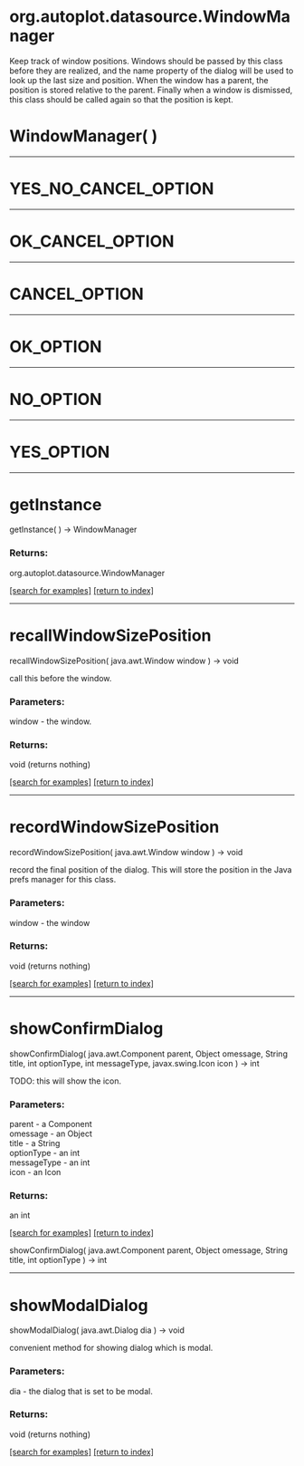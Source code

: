 # org.autoplot.datasource.WindowManager

Keep track of window positions.  Windows should be passed by this class
 before they are realized, and the name property of the dialog will be 
 used to look up the last size and position.  When the window has a parent,
 the position is stored relative to the parent.  Finally when a window
 is dismissed, this class should be called again so that the 
 position is kept.

# WindowManager( )


***
<a name="YES_NO_CANCEL_OPTION"></a>
# YES_NO_CANCEL_OPTION



***
<a name="OK_CANCEL_OPTION"></a>
# OK_CANCEL_OPTION



***
<a name="CANCEL_OPTION"></a>
# CANCEL_OPTION



***
<a name="OK_OPTION"></a>
# OK_OPTION



***
<a name="NO_OPTION"></a>
# NO_OPTION



***
<a name="YES_OPTION"></a>
# YES_OPTION



***
<a name="getInstance"></a>
# getInstance
getInstance(  ) &rarr; WindowManager



### Returns:
org.autoplot.datasource.WindowManager


<a href="https://github.com/autoplot/dev/search?q=getInstance&unscoped_q=getInstance">[search for examples]</a>
<a href="https://github.com/autoplot/documentation/blob/master/javadoc/index-all.md">[return to index]</a>

***
<a name="recallWindowSizePosition"></a>
# recallWindowSizePosition
recallWindowSizePosition( java.awt.Window window ) &rarr; void

call this before the window.

### Parameters:
window - the window.

### Returns:
void (returns nothing)


<a href="https://github.com/autoplot/dev/search?q=recallWindowSizePosition&unscoped_q=recallWindowSizePosition">[search for examples]</a>
<a href="https://github.com/autoplot/documentation/blob/master/javadoc/index-all.md">[return to index]</a>

***
<a name="recordWindowSizePosition"></a>
# recordWindowSizePosition
recordWindowSizePosition( java.awt.Window window ) &rarr; void

record the final position of the dialog.  This will store the 
 position in the Java prefs manager for this class.

### Parameters:
window - the window

### Returns:
void (returns nothing)


<a href="https://github.com/autoplot/dev/search?q=recordWindowSizePosition&unscoped_q=recordWindowSizePosition">[search for examples]</a>
<a href="https://github.com/autoplot/documentation/blob/master/javadoc/index-all.md">[return to index]</a>

***
<a name="showConfirmDialog"></a>
# showConfirmDialog
showConfirmDialog( java.awt.Component parent, Object omessage, String title, int optionType, int messageType, javax.swing.Icon icon ) &rarr; int

TODO: this will show the icon.

### Parameters:
parent - a Component
<br>omessage - an Object
<br>title - a String
<br>optionType - an int
<br>messageType - an int
<br>icon - an Icon

### Returns:
an int


<a href="https://github.com/autoplot/dev/search?q=showConfirmDialog&unscoped_q=showConfirmDialog">[search for examples]</a>
<a href="https://github.com/autoplot/documentation/blob/master/javadoc/index-all.md">[return to index]</a>

showConfirmDialog( java.awt.Component parent, Object omessage, String title, int optionType ) &rarr; int<br>
***
<a name="showModalDialog"></a>
# showModalDialog
showModalDialog( java.awt.Dialog dia ) &rarr; void

convenient method for showing dialog which is modal.

### Parameters:
dia - the dialog that is set to be modal.

### Returns:
void (returns nothing)


<a href="https://github.com/autoplot/dev/search?q=showModalDialog&unscoped_q=showModalDialog">[search for examples]</a>
<a href="https://github.com/autoplot/documentation/blob/master/javadoc/index-all.md">[return to index]</a>

